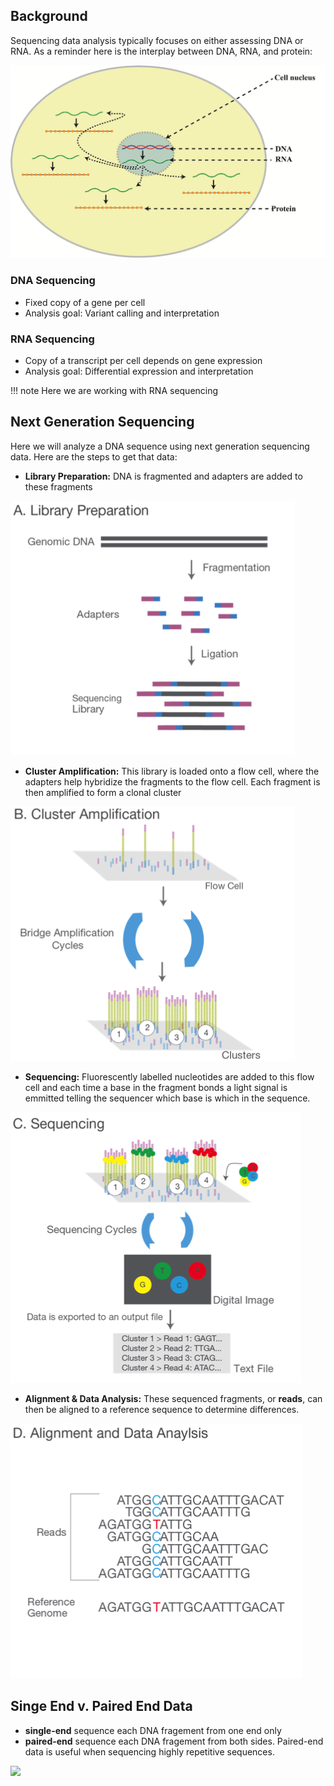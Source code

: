 ## Background

Sequencing data analysis typically focuses on either assessing DNA or RNA. As a reminder here is the interplay between DNA, RNA, and protein:

![](img/dna-rna.jpg)

### DNA Sequencing

- Fixed copy of a gene per cell 
- Analysis goal: Variant calling and interpretation

### RNA Sequencing

- Copy of a transcript per cell depends on gene expression
- Analysis goal: Differential expression and interpretation

!!! note
    Here we are working with RNA sequencing
    
## Next Generation Sequencing

Here we will analyze a DNA sequence using next generation sequencing data. Here are the steps to get that data:

- **Library Preparation:** DNA is fragmented and adapters are added to these fragments

![](img/lib-prep.png)

- **Cluster Amplification:** This library is loaded onto a flow cell, where the adapters help hybridize the fragments to the flow cell. Each fragment is then amplified to form a clonal cluster

![](img/cluster-amp.png)

- **Sequencing:** Fluorescently labelled nucleotides are added to this flow cell and each time a base in the fragment bonds a light signal is emmitted telling the sequencer which base is which in the sequence.

![](img/sequencing.png)

- **Alignment & Data Analysis:** These sequenced fragments, or **reads**, can then be aligned to a reference sequence to determine differences.

![](img/alignment-data-analysis.png)


## Singe End v. Paired End Data

- **single-end** sequence each DNA fragement from one end only
- **paired-end** sequence each DNA fragement from both sides. Paired-end data is useful when sequencing highly repetitive sequences.
        
![](img/single-paired.png)
